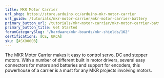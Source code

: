 ```yaml
---
title: MKR Motor Carrier
url_shop: https://store.arduino.cc/arduino-mkr-motor-carrier
url_guide: /tutorials/mkr-motor-carrier/mkr-motor-carrier-battery
primary_button_url: /tutorials/mkr-motor-carrier/mkr-motor-carrier-battery
primary_button_title: Get Started
forumCategorySlug: "/hardware/mkr-boards/mkr-shields/162"
certifications: [CE, UKCA]
sku: [ASX00003]
---
```


The MKR Motor Carrier makes it easy to control servo, DC and stepper motors. With a number of different built in motor drivers, several easy connectors for motors and batteries and support for encoders, this powerhouse of a carrier is a must for any MKR projects involving motors.
